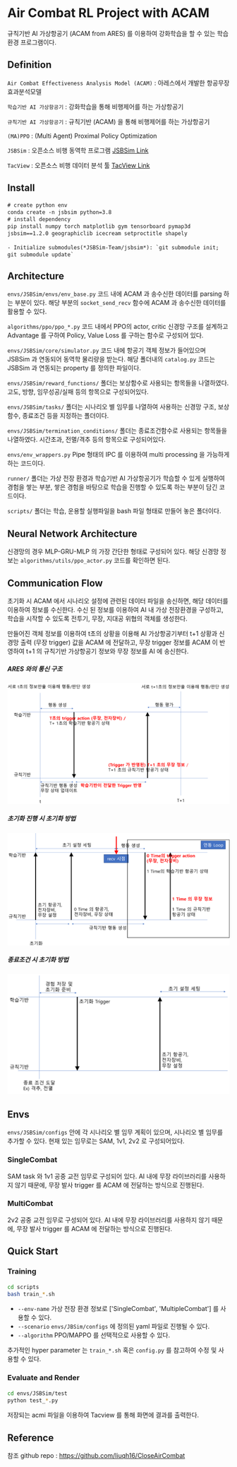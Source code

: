 # Air Combat RL Project with ACAM
규칙기반 AI 가상항공기 (ACAM from ARES) 를 이용하여 강화학습을 할 수 있는 학습 환경 프로그램이다.

## Definition
`Air Combat Effectiveness Analysis Model (ACAM)` : 아레스에서 개발한 항공무장효과분석모델

`학습기반 AI 가상항공기` : 강화학습을 통해 비행제어를 하는 가상항공기

`규칙기반 AI 가상항공기` : 규칙기반 (ACAM) 을 통해 비행제어를 하는 가상항공기

`(MA)PPO` : (Multi Agent) Proximal Policy Optimization

`JSBSim` : 오픈소스 비행 동역학 프로그램 [JSBSim Link](https://github.com/JSBSim-Team/jsbsim)

`TacView` : 오픈소스 비행 데이터 분석 툴 [TacView Link](https://www.tacview.net/)

## Install 

```shell
# create python env
conda create -n jsbsim python=3.8
# install dependency
pip install numpy torch matplotlib gym tensorboard pymap3d jsbsim==1.2.0 geographiclib icecream setproctitle shapely

- Initialize submodules(*JSBSim-Team/jsbsim*): `git submodule init; git submodule update`
```

## Architecture
`envs/JSBSim/envs/env_base.py` 코드 내에 ACAM 과 송수신한 데이터를 parsing 하는 부분이 있다. 해당 부분의 `socket_send_recv` 함수에 ACAM 과 송수신한 데이터를 활용할 수 있다.

`algorithms/ppo/ppo_*.py` 코드 내에서 PPO의 actor, critic 신경망 구조를 설계하고 Advantage 를 구하여 Policy, Value Loss 를 구하는 함수로 구성되어 있다.

`envs/JSBSim/core/simulator.py` 코드 내에 항공기 객체 정보가 들어있으며 JSBSim 과 연동되어 동역학 물리량을 받는다. 해당 폴더내의 `catalog.py` 코드는 JSBSim 과 연동되는 property 를 정의한 파일이다.

`envs/JSBSim/reward_functions/` 폴더는 보상함수로 사용되는 항목들을 나열하였다. 고도, 방향, 임무성공/실패 등의 항목으로 구성되어있다.

`envs/JSBSim/tasks/` 폴더는 시나리오 별 임무를 나열하여 사용하는 신경망 구조, 보상함수, 종료조건 등을 지정하는 폴더이다.

`envs/JSBSim/termination_conditions/` 폴더는 종료조건함수로 사용되는 항목들을 나열하였다. 시간초과, 전멸/격추 등의 항목으로 구성되어있다.

`envs/env_wrappers.py` Pipe 형태의 IPC 를 이용하여 multi processing 을 가능하게 하는 코드이다.

`runner/` 폴더는 가상 전장 환경과 학습기반 AI 가상항공기가 학습할 수 있게 실행하여 경험을 쌓는 부분, 쌓은 경험을 바탕으로 학습을 진행할 수 있도록 하는 부분이 담긴 코드이다.

`scripts/` 폴더는 학습, 운용할 실행파일을 bash 파일 형태로 만들어 놓은 폴더이다.

## Neural Network Architecture
신경망의 경우 MLP-GRU-MLP 의 가장 간단한 형태로 구성되어 있다.
해당 신경망 정보는 `algorithms/utils/ppo_actor.py` 코드를 확인하면 된다.


## Communication Flow
초기화 시 ACAM 에서 시나리오 설정에 관련된 데이터 파일을 송신하면, 해당 데이터를 이용하여 정보를 수신한다. 수신 된 정보를 이용하여 AI 내 가상 전장환경을 구성하고, 학습을 시작할 수 있도록 전투기, 무장, 지대공 위협의 객체를 생성한다.

만들어진 객체 정보를 이용하여 t초의 상황을 이용해 AI 가상항공기부터 t+1 상황과 신경망 출력 (무장 trigger) 값을 ACAM 에 전달하고, 무장 trigger 정보를 ACAM 이 반영하여 t+1 의 규칙기반 가상항공기 정보와 무장 정보를 AI 에 송신한다.

##### ARES 와의 통신 구조
![ARES 와의 통신 구조](assets/ARES%20와%20통신%20구조.png)


##### 초기화 진행 시 초기화 방법
![초기화 진행 시 초기화 방법](assets/초기화%20진행%20시%20초기화%20방법.png)

##### 종료조건 시 초기화 방법
![종료조건 시 초기화 방법](assets/종료조건%20시%20초기화%20방법.png)


## Envs
`envs/JSBSim/configs` 안에 각 시나리오 별 임무 계획이 있으며, 시나리오 별 임무를 추가할 수 있다. 현재 있는 임무로는 SAM, 1v1, 2v2 로 구성되어있다.

### SingleCombat
SAM task 와 1v1 공중 교전 임무로 구성되어 있다. AI 내에 무장 라이브러리를 사용하지 않기 때문에, 무장 발사 trigger 를 ACAM 에 전달하는 방식으로 진행된다.


### MultiCombat
2v2 공중 교전 임무로 구성되어 있다. AI 내에 무장 라이브러리를 사용하지 않기 때문에, 무장 발사 trigger 를 ACAM 에 전달하는 방식으로 진행된다.

## Quick Start
### Training

```bash
cd scripts
bash train_*.sh
```

- `--env-name` 가상 전장 환경 정보로 ['SingleCombat', 'MultipleCombat'] 를 사용할 수 있다.
- `--scenario` `envs/JBSim/configs` 에 정의된 yaml 파일로 진행될 수 있다.
- `--algorithm` PPO/MAPPO 를 선택적으로 사용할 수 있다.

추가적인 hyper parameter 는 `train_*.sh` 혹은 `config.py` 를 참고하여 수정 및 사용할 수 있다.

### Evaluate and Render
```bash
cd envs/JSBSim/test
python test_*.py
```

저장되는 acmi 파일을 이용하여 Tacview 를 통해 화면에 결과를 출력한다. 


## Reference
참조 github repo : https://github.com/liuqh16/CloseAirCombat